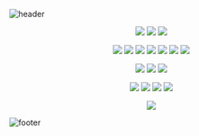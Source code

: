 



![header](https://capsule-render.vercel.app/api?type=waving&color=auto&height=200&section=header&text=Juhani%20Kangas&fontSize=90&animation=fadeIn&fontAlignY=38&descAlignY=51&descAlign=62)
<p align='center'>
    <img src="https://img.shields.io/badge/Windows-10-2376bc?style=flat-square&logo=windows&logoColor=ffffff"/>
    <img src="https://img.shields.io/badge/.NET-512BD4?style=flat-square&logo=.NET&logoColor=ffffff"/>
    <img src="https://img.shields.io/badge/IDE-Visual%20Studio%20Code-007ACC?style=flat-square&logo=Visual-Studio-Code&logoColor=ffffff"/>
</p>
<p align='center'>
    <img src="https://img.shields.io/badge/-React-61dafb?style=flat-square&logo=react&logoColor=ffffff"/>
    <img src="https://img.shields.io/badge/-Next.js-000000?style=flat-square&logo=Next.js&logoColor=ffffff"/>
    <img src="https://img.shields.io/badge/-CSS3-1572B6?style=flat-square&logo=css3&logoColor=white"/>
    <img src="https://img.shields.io/badge/-HTML5-E34F26?style=flat-square&logo=html5&logoColor=white"/>
    <img src="https://img.shields.io/badge/-JavaScript-f7e018?style=flat-square&logo=javascript&logoColor=white"/>
    <img src="https://img.shields.io/badge/-TypeScript-3178C6?style=flat-square&logo=typescript&logoColor=ffffff"/>
    <img src="https://img.shields.io/badge/-Chart.js-FF6384?style=flat-square&logo=chart.js&logoColor=white"/>
</p>
<p align='center'>
    <img src="https://img.shields.io/badge/-Git-f05032?style=flat-square&logo=git&logoColor=white"/>
    <img src="https://img.shields.io/badge/-Node.js-43853d?style=flat-square&logo=node.js&logoColor=ffffff"/>
    <img src="https://img.shields.io/badge/-Python3-3776AB?style=flat-square&logo=python&logoColor=ffffff"/>
</p>
<p align='center'>
    <img src="https://img.shields.io/badge/SQLite-003B57?style=flat-square&logo=SQLite&logoColor=ffffff"/>
    <img src="https://img.shields.io/badge/MySQL-4479A1?style=flat-square&logo=MySQL&logoColor=ffffff"/>
    <img src="https://img.shields.io/badge/MongoDB-47A248?style=flat-square&logo=MongoDB&logoColor=ffffff"/>
    <img src="https://img.shields.io/badge/Postman-FF6C37?style=flat-square&logo=Postman&logoColor=ffffff"/>
</p>
<p align='center'>
    <img src="https://img.shields.io/badge/Unity-000000?style=flat-square&logo=Unity&logoColor=ffffff"/>
</p>

![footer](https://capsule-render.vercel.app/api?type=waving&color=auto&height=200&section=footer&animation=fadeIn&fontAlignY=38&descAlignY=51&descAlign=62)


